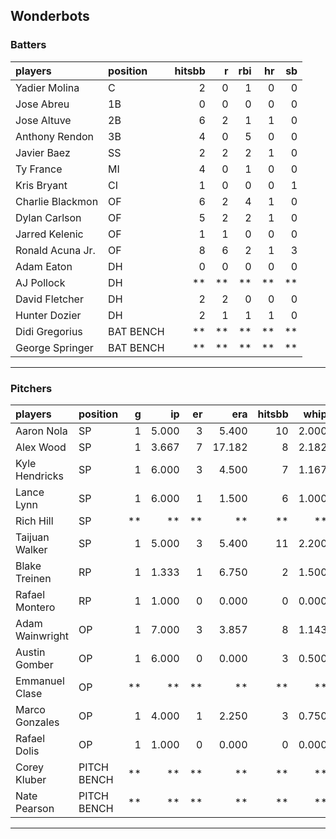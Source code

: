 ## Wonderbots

### Batters

 
|players          |position  | hitsbb|  r| rbi| hr| sb| 
|:----------------|:---------|------:|--:|---:|--:|--:| 
|Yadier Molina    |C         |      2|  0|   1|  0|  0| 
|Jose Abreu       |1B        |      0|  0|   0|  0|  0| 
|Jose Altuve      |2B        |      6|  2|   1|  1|  0| 
|Anthony Rendon   |3B        |      4|  0|   5|  0|  0| 
|Javier Baez      |SS        |      2|  2|   2|  1|  0| 
|Ty France        |MI        |      4|  0|   1|  0|  0| 
|Kris Bryant      |CI        |      1|  0|   0|  0|  1| 
|Charlie Blackmon |OF        |      6|  2|   4|  1|  0| 
|Dylan Carlson    |OF        |      5|  2|   2|  1|  0| 
|Jarred Kelenic   |OF        |      1|  1|   0|  0|  0| 
|Ronald Acuna Jr. |OF        |      8|  6|   2|  1|  3| 
|Adam Eaton       |DH        |      0|  0|   0|  0|  0| 
|AJ Pollock       |DH        |     **| **|  **| **| **| 
|David Fletcher   |DH        |      2|  2|   0|  0|  0| 
|Hunter Dozier    |DH        |      2|  1|   1|  1|  0| 
|Didi Gregorius   |BAT BENCH |     **| **|  **| **| **| 
|George Springer  |BAT BENCH |     **| **|  **| **| **| 

* * *

### Pitchers

 
|players         |position    |  g|    ip| er|    era| hitsbb|  whip| so|  w| sv| 
|:---------------|:-----------|--:|-----:|--:|------:|------:|-----:|--:|--:|--:| 
|Aaron Nola      |SP          |  1| 5.000|  3|  5.400|     10| 2.000|  2|  1|  0| 
|Alex Wood       |SP          |  1| 3.667|  7| 17.182|      8| 2.182|  2|  0|  0| 
|Kyle Hendricks  |SP          |  1| 6.000|  3|  4.500|      7| 1.167|  4|  1|  0| 
|Lance Lynn      |SP          |  1| 6.000|  1|  1.500|      6| 1.000|  6|  1|  0| 
|Rich Hill       |SP          | **|    **| **|     **|     **|    **| **| **| **| 
|Taijuan Walker  |SP          |  1| 5.000|  3|  5.400|     11| 2.200|  2|  0|  0| 
|Blake Treinen   |RP          |  1| 1.333|  1|  6.750|      2| 1.500|  1|  0|  0| 
|Rafael Montero  |RP          |  1| 1.000|  0|  0.000|      0| 0.000|  2|  0|  0| 
|Adam Wainwright |OP          |  1| 7.000|  3|  3.857|      8| 1.143|  4|  0|  0| 
|Austin Gomber   |OP          |  1| 6.000|  0|  0.000|      3| 0.500|  6|  1|  0| 
|Emmanuel Clase  |OP          | **|    **| **|     **|     **|    **| **| **| **| 
|Marco Gonzales  |OP          |  1| 4.000|  1|  2.250|      3| 0.750|  6|  0|  0| 
|Rafael Dolis    |OP          |  1| 1.000|  0|  0.000|      0| 0.000|  3|  0|  0| 
|Corey Kluber    |PITCH BENCH | **|    **| **|     **|     **|    **| **| **| **| 
|Nate Pearson    |PITCH BENCH | **|    **| **|     **|     **|    **| **| **| **| 


* * *


